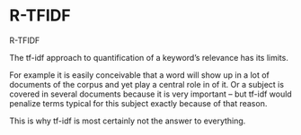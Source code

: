 # R-TFIDF
R-TFIDF


The tf-idf approach to quantification of a keyword’s relevance has its limits. 

For example it is easily conceivable that a word will show up in a lot of documents of the corpus and yet play a central role in of it. Or a subject is covered in several documents because it is very important – but tf-idf would penalize terms typical for this subject exactly because of that reason. 

This is why tf-idf is most certainly not the answer to everything. 

